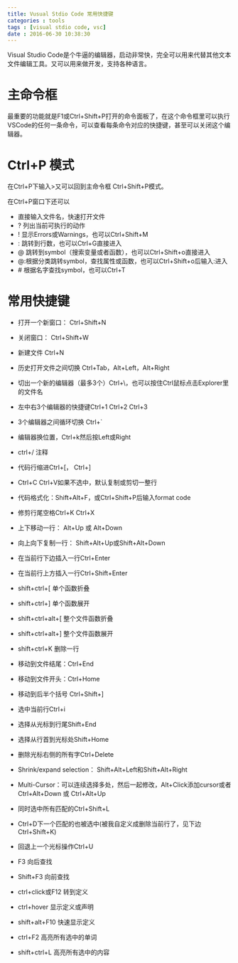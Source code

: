 ```yaml
---
title: Vusual Stdio Code 常用快捷键
categories : tools
tags : [visual stdio code, vsc]
date : 2016-06-30 10:38:30
---
```


Visual Studio Code是个牛逼的编辑器，启动非常快，完全可以用来代替其他文本文件编辑工具。又可以用来做开发，支持各种语言。

<!-- more -->

# 主命令框
最重要的功能就是F1或Ctrl+Shift+P打开的命令面板了，在这个命令框里可以执行VSCode的任何一条命令，可以查看每条命令对应的快捷键，甚至可以关闭这个编辑器。

# Ctrl+P 模式
在Ctrl+P下输入>又可以回到主命令框 Ctrl+Shift+P模式。

在Ctrl+P窗口下还可以
- 直接输入文件名，快速打开文件
- ? 列出当前可执行的动作
- ! 显示Errors或Warnings，也可以Ctrl+Shift+M
- : 跳转到行数，也可以Ctrl+G直接进入
- @ 跳转到symbol（搜索变量或者函数），也可以Ctrl+Shift+o直接进入
- @:根据分类跳转symbol，查找属性或函数，也可以Ctrl+Shift+o后输入:进入
- \# 根据名字查找symbol，也可以Ctrl+T

# 常用快捷键
- 打开一个新窗口： Ctrl+Shift+N
- 关闭窗口： Ctrl+Shift+W


- 新建文件 Ctrl+N
- 历史打开文件之间切换 Ctrl+Tab，Alt+Left，Alt+Right
- 切出一个新的编辑器（最多3个）Ctrl+\，也可以按住Ctrl鼠标点击Explorer里的文件名
- 左中右3个编辑器的快捷键Ctrl+1 Ctrl+2 Ctrl+3
- 3个编辑器之间循环切换 Ctrl+`
- 编辑器换位置，Ctrl+k然后按Left或Right


- ctrl+/ 注释
- 代码行缩进Ctrl+[， Ctrl+]
- Ctrl+C Ctrl+V如果不选中，默认复制或剪切一整行
- 代码格式化：Shift+Alt+F，或Ctrl+Shift+P后输入format code
- 修剪行尾空格Ctrl+K Ctrl+X
- 上下移动一行： Alt+Up 或 Alt+Down
- 向上向下复制一行： Shift+Alt+Up或Shift+Alt+Down
- 在当前行下边插入一行Ctrl+Enter
- 在当前行上方插入一行Ctrl+Shift+Enter
- shift+ctrl+[ 单个函数折叠
- shift+ctrl+] 单个函数展开
- shift+ctrl+alt+[ 整个文件函数折叠
- shift+ctrl+alt+] 整个文件函数展开
- shift+ctrl+K 删除一行


- 移动到文件结尾：Ctrl+End
- 移动到文件开头：Ctrl+Home
- 移动到后半个括号 Ctrl+Shift+]
- 选中当前行Ctrl+i
- 选择从光标到行尾Shift+End
- 选择从行首到光标处Shift+Home
- 删除光标右侧的所有字Ctrl+Delete
- Shrink/expand selection： Shift+Alt+Left和Shift+Alt+Right
- Multi-Cursor：可以连续选择多处，然后一起修改，Alt+Click添加cursor或者Ctrl+Alt+Down 或 Ctrl+Alt+Up
- 同时选中所有匹配的Ctrl+Shift+L
- Ctrl+D下一个匹配的也被选中(被我自定义成删除当前行了，见下边Ctrl+Shift+K)
- 回退上一个光标操作Ctrl+U


- F3	   向后查找
- Shift+F3   向前查找


- ctrl+click或F12 转到定义
- ctrl+hover      显示定义或声明
- shift+alt+F10   快速显示定义


- ctrl+F2      高亮所有选中的单词
- shift+ctrl+L 高亮所有选中的内容

